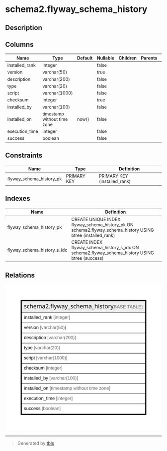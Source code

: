 # schema2.flyway_schema_history

## Description

## Columns

| Name | Type | Default | Nullable | Children | Parents | Comment |
| ---- | ---- | ------- | -------- | -------- | ------- | ------- |
| installed_rank | integer |  | false |  |  |  |
| version | varchar(50) |  | true |  |  |  |
| description | varchar(200) |  | false |  |  |  |
| type | varchar(20) |  | false |  |  |  |
| script | varchar(1000) |  | false |  |  |  |
| checksum | integer |  | true |  |  |  |
| installed_by | varchar(100) |  | false |  |  |  |
| installed_on | timestamp without time zone | now() | false |  |  |  |
| execution_time | integer |  | false |  |  |  |
| success | boolean |  | false |  |  |  |

## Constraints

| Name | Type | Definition |
| ---- | ---- | ---------- |
| flyway_schema_history_pk | PRIMARY KEY | PRIMARY KEY (installed_rank) |

## Indexes

| Name | Definition |
| ---- | ---------- |
| flyway_schema_history_pk | CREATE UNIQUE INDEX flyway_schema_history_pk ON schema2.flyway_schema_history USING btree (installed_rank) |
| flyway_schema_history_s_idx | CREATE INDEX flyway_schema_history_s_idx ON schema2.flyway_schema_history USING btree (success) |

## Relations

![er](schema2.flyway_schema_history.svg)

---

> Generated by [tbls](https://github.com/k1LoW/tbls)
